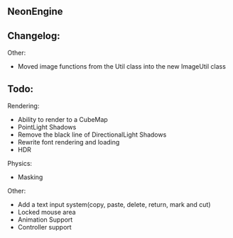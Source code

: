## NeonEngine

## Changelog:

Other:
- Moved image functions from the Util class into the new ImageUtil class

## Todo:

Rendering:
- Ability to render to a CubeMap
- PointLight Shadows
- Remove the black line of DirectionalLight Shadows
- Rewrite font rendering and loading
- HDR

Physics:
- Masking

Other:
- Add a text input system(copy, paste, delete, return, mark and cut)
- Locked mouse area
- Animation Support
- Controller support
